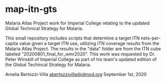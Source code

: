 # map-itn-gts
Malaria Atlas Project work for Imperial College relating to the updated Global Technical Strategy for Malaria.

This small repository includes scripts that determine a target ITN nets-per-capita value given a target ITN use, utilizing ITN coverage results from the Malaria Atlas Project. The results in the "data" folder are from the ITN cube labeled "20200801_final_for_wmr2020". This work was requested by Dr. Peter Winskill of Imperial College as part of his team's updated edition of the Global Techincal Strategy for Malaria. 


Amelia Bertozzi-Villa
abertozzivilla@idmod.org
September 1st, 2020

